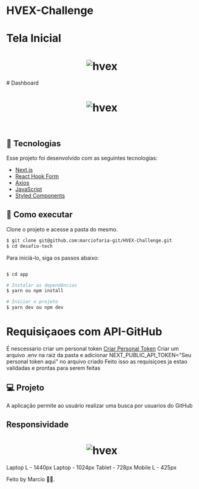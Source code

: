 # HVEX-Challenge

# Tela Inicial
<h1 align="center">
    <img alt="hvex" src="https://s7.gifyu.com/images/login449c9d3f3c74f1f4.gif" />
</h1>
# Dashboard
<h1 align="center">
    <img alt="hvex" src="https://s7.gifyu.com/images/dashboard.gif" />
</h1>
<br>

## 🧪 Tecnologias

Esse projeto foi desenvolvido com as seguintes tecnologias:

- [Next.js](https://nextjs.org/)
- [React Hook Form](https://react-hook-form.com/)
- [Axios](https://axios-http.com/docs/intro)
- [JavaScript](https://developer.mozilla.org/pt-BR/docs/Web/JavaScript)
- [Styled Components](https://styled-components.com/docs)

## 🚀 Como executar

Clone o projeto e acesse a pasta do mesmo.

```bash
$ git clone git@github.com:marciofaria-git/HVEX-Challenge.git
$ cd desafio-tech
```

Para iniciá-lo, siga os passos abaixo:
```bash

$ cd app

# Instalar as dependências
$ yarn ou npm install

# Iniciar o projeto
$ yarn dev ou npm dev
```
# Requisiçaoes com API-GitHub
É nescessario criar um personal token 
[Criar Personal Token](https://docs.github.com/pt/authentication/keeping-your-account-and-data-secure/creating-a-personal-access-token)
Criar um arquivo .env na raiz da pasta
e adicionar NEXT_PUBLIC_API_TOKEN="Seu personal token aqui" no arquivo criado
Feito isso as requisiçoes ja estao validadas e prontas para serem feitas

## 💻 Projeto

A aplicação permite ao usuário realizar uma busca por usuarios do GitHub


## Responsividade
<h1 align="center">
    <img alt="hvex" src="https://s7.gifyu.com/images/loginResponsividade44cc422920fc3edb.gif" />
</h1>




Laptop L - 1440px
Laptop - 1024px
Tablet - 728px
Mobile L - 425px


Feito by Marcio 🧑‍💻.


